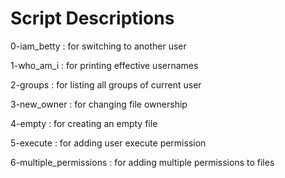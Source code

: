 # Script Descriptions

0-iam_betty
: for switching to another user

1-who_am_i
: for printing effective usernames

2-groups
: for listing all groups of current user

3-new_owner
: for changing file ownership

4-empty
: for creating an empty file

5-execute
: for adding user execute permission

6-multiple_permissions
: for adding multiple permissions to files
